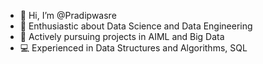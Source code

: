 - 👋 Hi, I’m @Pradipwasre
- 🌱 Enthusiastic about Data Science and Data Engineering
- 🔭 Actively pursuing projects in AIML and Big Data
- 💻 Experienced in Data Structures and Algorithms, SQL

<!---
Pradipwasre/Pradipwasre is a ✨ special ✨ repository because its `README.md` (this file) appears on your GitHub profile.
You can click the Preview link to take a look at your changes.
--->

